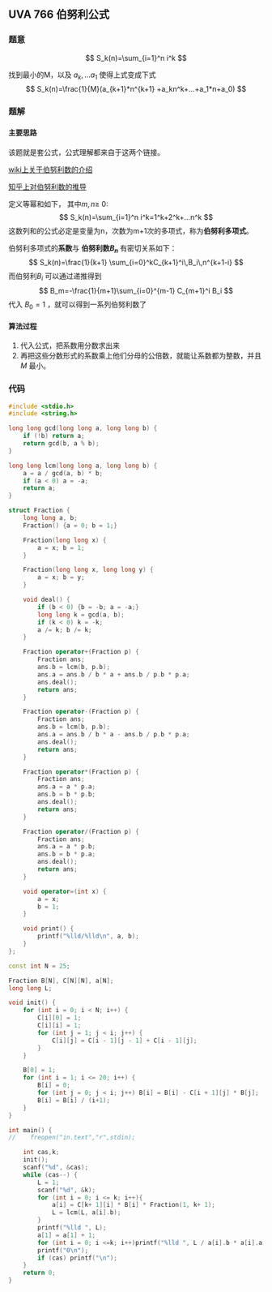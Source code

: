 ## UVA 766  伯努利公式

### 题意

$$
S_k(n)=\sum_{i=1}^n i^k
$$

找到最小的M，以及 $a_k,...a_1$ 使得上式变成下式
$$
S_k(n)=\frac{1}{M}(a_{k+1}*n^{k+1} +a_kn^k+...+a_1*n+a_0)
$$


###  题解

#### 主要思路

该题就是套公式，公式理解都来自于这两个链接。

 [wiki上关于伯努利数的介绍](https://zh.wikipedia.org/wiki/%E4%BC%AF%E5%8A%AA%E5%88%A9%E6%95%B0)

[知乎上对伯努利数的推导](https://zhuanlan.zhihu.com/p/142293931)



定义等幂和如下， 其中$m,n \geq$ 0:
$$
S_k(n)=\sum_{i=1}^n i^k=1^k+2^k+...n^k
$$
这数列和的公式必定是变量为n，次数为m+1次的多项式，称为**伯努利多项式**。

伯努利多项式的**系数**与 **伯努利数$B_n$** 有密切关系如下：
$$
S_k(n)=\frac{1}{k+1} \sum_{i=0}^kC_{k+1}^i\,B_i\,n^{k+1-i}
$$
而伯努利$B_i$ 可以通过递推得到
$$
B_m=-\frac{1}{m+1}\sum_{i=0}^{m-1} C_{m+1}^i B_i
$$
代入 $B_0=1$ ，就可以得到一系列伯努利数了

#### 算法过程

1.  代入公式，把系数用分数求出来
2. 再把这些分数形式的系数乘上他们分母的公倍数，就能让系数都为整数，并且$M$ 最小。

### 代码



```c++
#include <stdio.h>
#include <string.h>

long long gcd(long long a, long long b) {
    if (!b) return a;
    return gcd(b, a % b);
}

long long lcm(long long a, long long b) {
    a = a / gcd(a, b) * b;
    if (a < 0) a = -a;
    return a;
}

struct Fraction {
    long long a, b;
    Fraction() {a = 0; b = 1;}

    Fraction(long long x) {
        a = x; b = 1;
    }

    Fraction(long long x, long long y) {
        a = x; b = y;
    }

    void deal() {
        if (b < 0) {b = -b; a = -a;}
        long long k = gcd(a, b);
        if (k < 0) k = -k;
        a /= k; b /= k;
    }

    Fraction operator+(Fraction p) {
        Fraction ans;
        ans.b = lcm(b, p.b);
        ans.a = ans.b / b * a + ans.b / p.b * p.a;
        ans.deal();
        return ans;
    }

    Fraction operator-(Fraction p) {
        Fraction ans;
        ans.b = lcm(b, p.b);
        ans.a = ans.b / b * a - ans.b / p.b * p.a;
        ans.deal();
        return ans;
    }

    Fraction operator*(Fraction p) {
        Fraction ans;
        ans.a = a * p.a;
        ans.b = b * p.b;
        ans.deal();
        return ans;
    }

    Fraction operator/(Fraction p) {
        Fraction ans;
        ans.a = a * p.b;
        ans.b = b * p.a;
        ans.deal();
        return ans;
    }

    void operator=(int x) {
        a = x;
        b = 1;
    }

    void print() {
        printf("%lld/%lld\n", a, b);
    }
};

const int N = 25;

Fraction B[N], C[N][N], a[N];
long long L;

void init() {
    for (int i = 0; i < N; i++) {
        C[i][0] = 1;
        C[i][i] = 1;
        for (int j = 1; j < i; j++) {
            C[i][j] = C[i - 1][j - 1] + C[i - 1][j];
        }
    }

    B[0] = 1;
    for (int i = 1; i <= 20; i++) {
        B[i] = 0;
        for (int j = 0; j < i; j++) B[i] = B[i] - C[i + 1][j] * B[j];
        B[i] = B[i] / (i+1);
    }
}

int main() {
//    freopen("in.text","r",stdin);

    int cas,k;
    init();
    scanf("%d", &cas);
    while (cas--) {
        L = 1;
        scanf("%d", &k);
        for (int i = 0; i <= k; i++){
            a[i] = C[k+ 1][i] * B[i] * Fraction(1, k+ 1);
            L = lcm(L, a[i].b);
        }
        printf("%lld ", L);
        a[1] = a[1] + 1;
        for (int i = 0; i <=k; i++)printf("%lld ", L / a[i].b * a[i].a);
        printf("0\n");
        if (cas) printf("\n");
    }
    return 0;
}
```

